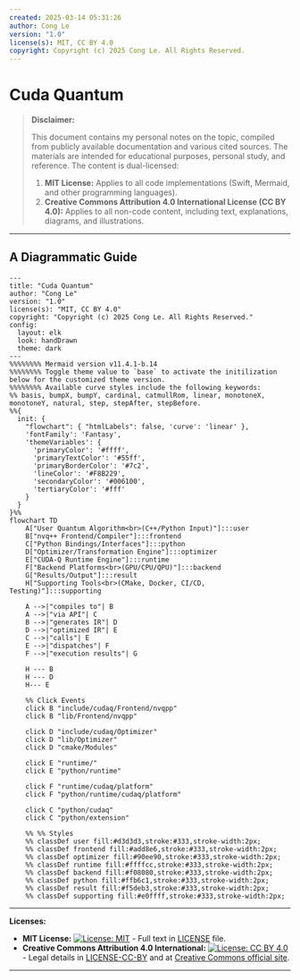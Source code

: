 ```yaml
---
created: 2025-03-14 05:31:26
author: Cong Le
version: "1.0"
license(s): MIT, CC BY 4.0
copyright: Copyright (c) 2025 Cong Le. All Rights Reserved.
---
```




# Cuda Quantum
> **Disclaimer:**
>
> This document contains my personal notes on the topic,
> compiled from publicly available documentation and various cited sources.
> The materials are intended for educational purposes, personal study, and reference.
> The content is dual-licensed:
> 1. **MIT License:** Applies to all code implementations (Swift, Mermaid, and other programming languages).
> 2. **Creative Commons Attribution 4.0 International License (CC BY 4.0):** Applies to all non-code content, including text, explanations, diagrams, and illustrations.
---


## A Diagrammatic Guide 



```mermaid
---
title: "Cuda Quantum"
author: "Cong Le"
version: "1.0"
license(s): "MIT, CC BY 4.0"
copyright: "Copyright (c) 2025 Cong Le. All Rights Reserved."
config:
  layout: elk
  look: handDrawn
  theme: dark
---
%%%%%%%% Mermaid version v11.4.1-b.14
%%%%%%%% Toggle theme value to `base` to activate the initilization below for the customized theme version.
%%%%%%%% Available curve styles include the following keywords:
%% basis, bumpX, bumpY, cardinal, catmullRom, linear, monotoneX, monotoneY, natural, step, stepAfter, stepBefore.
%%{
  init: {
    "flowchart": { "htmlLabels": false, 'curve': 'linear' },
    'fontFamily': 'Fantasy',
    'themeVariables': {
      'primaryColor': '#ffff',
      'primaryTextColor': '#55ff',
      'primaryBorderColor': '#7c2',
      'lineColor': '#F8B229',
      'secondaryColor': '#006100',
      'tertiaryColor': '#fff'
    }
  }
}%%
flowchart TD
    A["User Quantum Algorithm<br>(C++/Python Input)"]:::user 
    B["nvq++ Frontend/Compiler"]:::frontend 
    C["Python Bindings/Interfaces"]:::python 
    D["Optimizer/Transformation Engine"]:::optimizer 
    E["CUDA-Q Runtime Engine"]:::runtime 
    F["Backend Platforms<br>(GPU/CPU/QPU)"]:::backend 
    G["Results/Output"]:::result 
    H["Supporting Tools<br>(CMake, Docker, CI/CD, Testing)"]:::supporting

    A -->|"compiles to"| B
    A -->|"via API"| C
    B -->|"generates IR"| D
    D -->|"optimized IR"| E
    C -->|"calls"| E
    E -->|"dispatches"| F
    F -->|"execution results"| G

    H --- B
    H --- D
    H--- E

    %% Click Events
    click B "include/cudaq/Frontend/nvqpp"
    click B "lib/Frontend/nvqpp"
    
    click D "include/cudaq/Optimizer"
    click D "lib/Optimizer"
    click D "cmake/Modules"
    
    click E "runtime/"
    click E "python/runtime"
    
    click F "runtime/cudaq/platform"
    click F "python/runtime/cudaq/platform"
    
    click C "python/cudaq"
    click C "python/extension"

    %% %% Styles
    %% classDef user fill:#d3d3d3,stroke:#333,stroke-width:2px;
    %% classDef frontend fill:#add8e6,stroke:#333,stroke-width:2px;
    %% classDef optimizer fill:#90ee90,stroke:#333,stroke-width:2px;
    %% classDef runtime fill:#ffffcc,stroke:#333,stroke-width:2px;
    %% classDef backend fill:#f08080,stroke:#333,stroke-width:2px;
    %% classDef python fill:#ffb6c1,stroke:#333,stroke-width:2px;
    %% classDef result fill:#f5deb3,stroke:#333,stroke-width:2px;
    %% classDef supporting fill:#e0ffff,stroke:#333,stroke-width:2px;

```



---
**Licenses:**

- **MIT License:**  [![License: MIT](https://img.shields.io/badge/License-MIT-yellow.svg)](LICENSE) - Full text in [LICENSE](LICENSE) file.
- **Creative Commons Attribution 4.0 International:** [![License: CC BY 4.0](https://licensebuttons.net/l/by/4.0/88x31.png)](LICENSE-CC-BY) - Legal details in [LICENSE-CC-BY](LICENSE-CC-BY) and at [Creative Commons official site](http://creativecommons.org/licenses/by/4.0/).

---